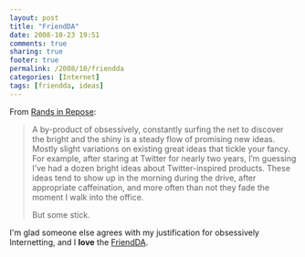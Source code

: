 ```yaml
---
layout: post
title: "FriendDA"
date: 2008-10-23 19:51
comments: true
sharing: true
footer: true
permalink: /2008/10/friendda
categories: [Internet]
tags: [friendda, ideas]
---
```

From [Rands in Repose](http://www.randsinrepose.com/archives/2008/10/19/friendda.html):

> A by-product of obsessively, constantly surfing the net to discover the bright and the shiny is a steady flow of promising new ideas. Mostly slight variations on existing great ideas that tickle your fancy. For example, after staring at Twitter for nearly two years, I’m guessing I’ve had a dozen bright ideas about Twitter-inspired products. These ideas tend to show up in the morning during the drive, after appropriate caffeination, and more often than not they fade the moment I walk into the office.
>
> But some stick.

I'm glad someone else agrees with my justification for obsessively Internetting, and I **love** the [FriendDA](http://www.friendda.org/).
